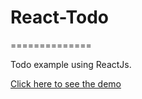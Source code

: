 # React-Todo
==============

Todo example using ReactJs.

[Click here to see the demo](https://aswathy950.github.io/React-Todo/index.html)
